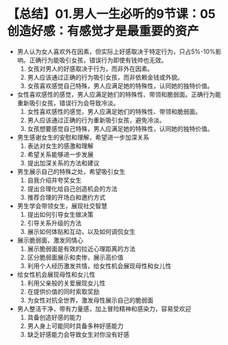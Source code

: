 # 【总结】01.男人一生必听的9节课：05创造好感：有感觉才是最重要的资产

-   男人认为女人喜欢外在因素，但实际上好感取决于特定行为，只占5%-10%影响。正确行为能吸引女孩，错误行为即使有钱帅也无效。
    1.  女孩对男人的好感取决于行为，而非外在因素。
    2.  男人应该通过正确的行为吸引女孩，而非依赖金钱或外貌。
    3.  女孩喜欢感觉自己特殊，男人应满足她的特殊性，认同她的独特价值。
-   女性喜欢感性的感觉，男人应满足她们的特殊性、带领和脆弱面。正确行为能重新吸引女孩，错误行为会导致冷淡。
    1.  女性喜欢感性的感觉，男人应满足她们的特殊性、带领和脆弱面。
    2.  男人应该通过正确的行为重新吸引女孩，避免冷淡。
    3.  女孩想要感觉自己特殊，男人应满足她的特殊性，认同她的独特价值。
-   男生感谢女生的安慰和理解，希望进一步加深关系
    1.  表达对女生的感激和理解
    2.  希望关系能够进一步发展
    3.  提出加深关系的方法和建议
-   男生展示自己的特殊之处，希望吸引女生
    1.  自我介绍并夸奖女生
    2.  提出合理化给自己创造机会的方法
    3.  推荐合理的开场白和邀约方式
-   男生学会带领女生，展现社交智慧
    1.  提出如何引导女生做决策
    2.  引导关系升级的方法
    3.  展示如何体贴和互动，以及如何调侃女生
-   展示脆弱面，激发同情心
    1.  展示脆弱面是有效的拉近心理距离的方法
    2.  区分脆弱面展示和卖惨，展示高价值
    3.  利用个人经历激发共情，给女性机会展现母性和女儿性
-   给女性机会展现母性和女儿性
    1.  利用父亲般的关爱展现女儿性
    2.  在提供价值的同时索取奖励
    3.  为女性对抗全世界，激发母性展示自己的脆弱面
-   男人整洁干净，带有力量感，加上冒险精神和感染力，容易受欢迎
    1.  具备创造好感的能力
    2.  男人身上可能同时具备多种好感能力
    3.  缺乏好感能力会导致女生对你没有好感